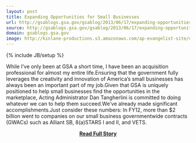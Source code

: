 ```yaml
---
layout: post
title: Expanding Opportunities for Small Businesses
url: http://gsablogs.gsa.gov/gsablog/2013/06/17/expanding-opportunities-for-small-businesses/
source: http://gsablogs.gsa.gov/gsablog/2013/06/17/expanding-opportunities-for-small-businesses/
domain: gsablogs.gsa.gov
image: http://kinlane-productions.s3.amazonaws.com/ap-evangelist-site/curated/screenshots/10181_gsablogs_gsa_gov.png
---
```

{% include JB/setup %}<p>While I’ve only been at GSA a short time, I have been an acquisition professional for almost my entire life.Ensuring that the government fully leverages the creativity and innovation of America’s small businesses has always been an important part of my job.Given that GSA is uniquely positioned to help small businesses find the opportunities in the marketplace, Acting Administrator Dan Tangherlini is committed to doing whatever we can to help them succeed.We’ve already made significant accomplishments.Just consider these numbers: In FY12, more than $2 billion went to companies on our small business governmentwide contracts (GWACs) such as Alliant SB, 8(a)STARS I and II, and VETS.</p>
<center><p><a href="http://gsablogs.gsa.gov/gsablog/2013/06/17/expanding-opportunities-for-small-businesses/" style='padding:25px; font-sze:18px; font-weight: bold;'>Read Full Story</a></p></center>

